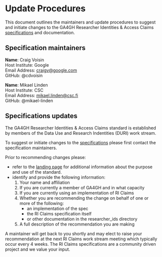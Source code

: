 # Update Procedures

This document outlines the maintainers and update procedures to suggest and initiate changes to the GA4GH Researcher Identities & Access Claims [specifications](http://bit.ly/ga4gh-ri-v1) and documentation.

## Specification maintainers

**Name**: Craig Voisin  
    Host Institute: Google  
    Email Address: craigv@google.com  
    GitHub: @cdvoisin  

**Name**: Mikael Linden  
    Host Institute: CSC  
    Email Address: mikael.linden@csc.fi  
    GitHub: @mikael-linden 

## Specifications updates

The GA4GH Researcher Identities & Access Claims standard is established by members of the Data Use and Research Indentities (DURI) work stream. 

To suggest or initiate changes to the [specifications](http://bit.ly/ga4gh-ri-v1) please first contact the specification maintainers.

Prior to recommending changes please:
  * refer to the [landing page](https://github.com/ga4gh-duri/ga4gh-duri.github.io/tree/master/researcher_ids) for additional information about the purpose and use of the standard.
  * identify and provide the following information:
      1. Your name and affiliation
      2. If you are currently a member of GA4GH and in what capacity
      3. If you are currently using an implementation of RI Claims
      4. Whether you are recommending the change on behalf of one or more of the following: 
          * an implementation of the spec  
          * the RI Claims specification itself  
          * or other documentation in the researcher_ids directory  
      5. A full description of the recommendation you are making
      
A maintainer will get back to you shortly and may elect to raise your recommendation at the next RI Claims work stream meeting which typically occur every 4 weeks. 
The RI Claims specifications are a community driven project and we value your input.
